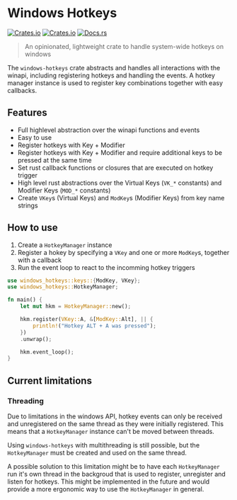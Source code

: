 # Windows Hotkeys
[![Crates.io](https://img.shields.io/crates/v/windows-hotkeys?style=flat-square)](https://crates.io/crates/windows-hotkeys)
[![Crates.io](https://img.shields.io/crates/l/windows-hotkeys?style=flat-square)](https://crates.io/crates/windows-hotkeys)
[![Docs.rs](https://img.shields.io/docsrs/windows-hotkeys?style=flat-square)](https://img.shields.io/docsrs/windows-hotkeys)
> An opinionated, lightweight crate to handle system-wide hotkeys on windows

The `windows-hotkeys` crate abstracts and handles all interactions with the winapi, including 
registering hotkeys and handling the events. A hotkey manager instance is used to register key
combinations together with easy callbacks.

## Features
- Full highlevel abstraction over the winapi functions and events
- Easy to use
- Register hotkeys with Key + Modifier
- Register hotkeys with Key + Modifier and require additional keys to be pressed at the same time
- Set rust callback functions or closures that are executed on hotkey trigger
- High level rust abstractions over the Virtual Keys (`VK_*` constants) and Modifier Keys 
  (`MOD_*` constants)
- Create `VKey`s (Virtual Keys) and `ModKey`s (Modifier Keys) from key name strings

## How to use

1. Create a `HotkeyManager` instance
2. Register a hokey by specifying a `VKey` and one or more `ModKey`s, together with a callback
3. Run the event loop to react to the incomming hotkey triggers

```rust
use windows_hotkeys::keys::{ModKey, VKey};
use windows_hotkeys::HotkeyManager;

fn main() {
    let mut hkm = HotkeyManager::new();

    hkm.register(VKey::A, &[ModKey::Alt], || {
        println!("Hotkey ALT + A was pressed");
    })
    .unwrap();

    hkm.event_loop();
}
```

## Current limitations

### Threading
Due to limitations in the windows API, hotkey events can only be received and unregistered on the 
same thread as they were initially registered. This means that a `HotkeyManager` instance can't be 
moved between threads. 

Using `windows-hotkeys` with multithreading is still possible, but the `HotkeyManager` must be 
created and used on the same thread.

A possible solution to this limitation might be to have each `HotkeyManager` run it's own thread in 
the backgroud that is used to register, unregister and listen for hotkeys. This might be implemented
in the future and would provide a more ergonomic way to use the `HotkeyManager` in general.

